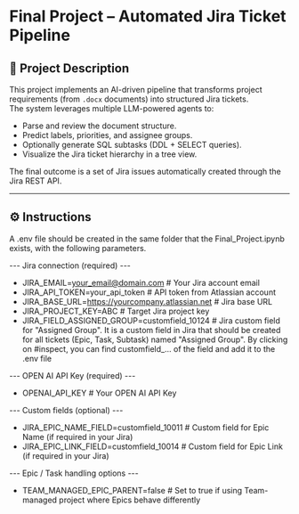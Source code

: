 # Final Project – Automated Jira Ticket Pipeline

## 📖 Project Description
This project implements an AI-driven pipeline that transforms project requirements (from `.docx` documents) into structured Jira tickets.  
The system leverages multiple LLM-powered agents to:
- Parse and review the document structure.
- Predict labels, priorities, and assignee groups.
- Optionally generate SQL subtasks (DDL + SELECT queries).
- Visualize the Jira ticket hierarchy in a tree view.

The final outcome is a set of Jira issues automatically created through the Jira REST API.

---

## ⚙️ Instructions
A .env file should be created in the same folder that the Final_Project.ipynb exists, with the following parameters.

--- Jira connection (required) ---
- JIRA_EMAIL=your_email@domain.com          # Your Jira account email
- JIRA_API_TOKEN=your_api_token             # API token from Atlassian account
- JIRA_BASE_URL=https://yourcompany.atlassian.net  # Jira base URL
- JIRA_PROJECT_KEY=ABC                      # Target Jira project key
- JIRA_FIELD_ASSIGNED_GROUP=customfield_10124  # Jira custom field for "Assigned Group". It is a custom field in Jira that should be created for all tickets (Epic, Task, Subtask) named "Assigned Group". By clicking on #inspect, you can find customfield_... of the field and add it to the .env file

--- OPEN AI API Key (required) ---
- OPENAI_API_KEY                            # Your OPEN AI API Key

--- Custom fields (optional) ---
- JIRA_EPIC_NAME_FIELD=customfield_10011       # Custom field for Epic Name (if required in your Jira)
- JIRA_EPIC_LINK_FIELD=customfield_10014       # Custom field for Epic Link (if required in your Jira)

--- Epic / Task handling options ---
- TEAM_MANAGED_EPIC_PARENT=false    # Set to true if using Team-managed project where Epics behave differently
